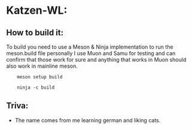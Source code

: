 # Katzen-WL:

## How to build it:
To build you need to use a Meson & Ninja implementation to run the meson.build file personally I use Muon and Samu for testing and can confirm that those work for sure and anything that works in Muon should also work in mainline meson.
```
    meson setup build

    ninja -c build
```

## Triva:
- The name comes from me learning german and liking cats.
